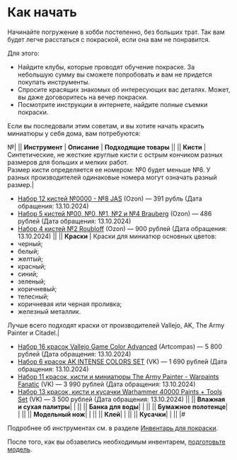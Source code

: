 # Как начать

Начинайте погружение в хобби постепенно, без больших трат. Так вам будет легче расстаться с покраской, если она вам не понравится.

Для этого:

* Найдите клубы, которые проводят обучение покраске. За небольшую сумму вы сможете попробовать и вам не придется покупать инструменты.
* Спросите красящих знакомых об интересующих вас деталях. Может, вы даже договоритесь на вечер покраски.
* Посмотрите инструкции в интернете, найдите полные съемки покраски.

Если вы последовали этим советам, и вы хотите начать красить миниатюры у себя дома, вам потребуются:

№|
|| **Инструмент**
| **Описание**
| **Подходящие товары**
||
|| **Кисти** | Синтетические, не жесткие круглые кисти с острым кончиком разных размеров для больших и мелких работ.  
Размер кисти определяется ее номером: №0 будет меньше №6. У разных производителей одинаковые номера могут означать разный размер.| 

* [Набор 12 кистей №0000 - №8 JAS](https://ozon.ru/t/EwVGQrv) (Ozon) — 391 рубль (Дата обращения: 13.10.2024)
* [Набор 5 кистей №00, №0, №1, №2 и №4 Brauberg](https://ozon.ru/t/d6OZG2G) (Ozon) — 486 рублей (Дата обращения: 13.10.2024)
* [Набор 4 кистей №2 Roubloff](https://ozon.ru/t/aJXkOy7) (Ozon) — 900 рублей (Дата обращения: 13.10.2024)  ||
|| **Краски** | Краски для миниатюр основных цветов: 
* черный; 
* белый; 
* желтый; 
* красный;
* синий;
* зеленый;
* коричневый;
* телесный;
* коричневая или черная проливка;
* железный металлик.
  
Лучше всего подходят краски от производителей Vallejo, AK, The Army Painter и Citadel.| 
* [Набор 16 красок Vallejo Game Color Advanced](https://artcompas.ru/kraska/kraski-dlya-modelistov/kraski-vallejo/nabory-krasok-vallejo/nabory-game-color/nabor-game-color-16-tsv-sovremennye-tsveta/) (Artcompas) — 5 800 рублей (Дата обращения: 13.10.2024)
* [Набор 6 красок AK INTENSE COLORS SET](https://vk.com/market/product/ak11612-intense-colors-set-131012375-7421181) (VK) — 1 690 рублей (Дата обращения: 13.10.2024)
* [Набор 11 красок, кисти и миниатюры The Army Painter - Warpaints Fanatic](https://vk.com/market/product/army-painter-warpaints-fanatic-starter-set-131012375-9512204) (VK) — 3 990 рублей (Дата обращения: 13.10.2024)
* [Набор 13 красок, кисти и кусачки Warhammer 40000 Paints + Tools Set](https://vk.com/market/product/warhammer-40000-paints-tools-set-131012375-8261043) (VK) — 3 500 рублей (Дата обращения: 13.10.2024)
||
|| **Влажная и сухая палитры**| | ||
|| **Банка для воды**| | ||
|| **Бумажное полотенце**| | ||
|| **Модельный нож**| | ||
|| **Клей**| | ||
|| **Кусачки**| | ||
|#

Подробнее об инструментах см. в разделе [Инвентарь для покраски](inventory.md).

После того, как вы обзавелись необходимым инвентарем, [подготовьте модель](preparation.md).